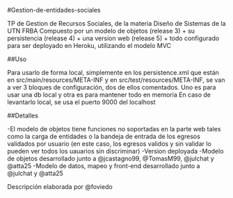 #Gestion-de-entidades-sociales

TP de Gestion de Recursos Sociales, de la materia Diseño de Sistemas de la UTN FRBA
Compuesto por un modelo de objetos (release 3) + su persistencia (release 4) + una version web (release 5) + todo configurado para ser deployado en Heroku, utilizando el modelo MVC

##Uso

Para usarlo de forma local, simplemente en los persistence.xml que están en src/main/resources/META-INF y en src/test/resources/META-INF, se van a ver 3 bloques de configuración, dos de ellos comentados. Uno es para usar una db local y otra es para mantener todo en memoria
En caso de levantarlo local, se usa el puerto 9000 del localhost

##Detalles

-El modelo de objetos tiene funciones no soportadas en la parte web tales como la carga de entidades o la bandeja de entrada de los egresos validados por usuario (en este caso, los egresos validos y sin validar lo pueden ver todos los uauarios sin discriminar)
-Version deployada
-Modelo de objetos desarrollado junto a @jcastagno99, @TomasM99, @julchat y @atta25
-Modelo de datos, mapeo y front-end desarrollado junto a @julchat y @atta25

Descripción elaborada por @foviedo
